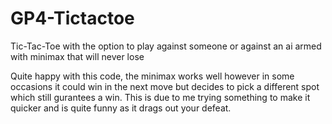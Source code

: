 # GP4-Tictactoe
Tic-Tac-Toe with the option to play against someone or against an ai armed with minimax that will never lose


Quite happy with this code, the minimax works well however in some occasions it could win in the next move but decides to pick a different spot which still gurantees a win. This is due to me trying something to make it quicker and is quite funny as it drags out your defeat.
